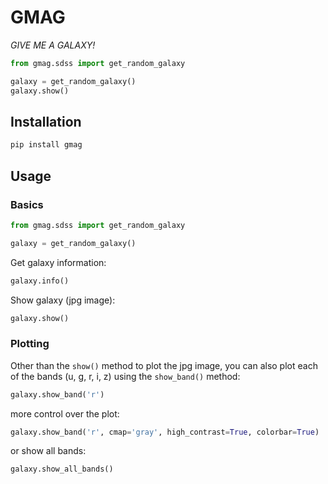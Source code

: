 # GMAG

_GIVE ME A GALAXY!_

```python
from gmag.sdss import get_random_galaxy

galaxy = get_random_galaxy()
galaxy.show()
```

## Installation

```bash
pip install gmag
```

## Usage

### Basics

```python
from gmag.sdss import get_random_galaxy

galaxy = get_random_galaxy()
```

Get galaxy information:

```python
galaxy.info()
```

Show galaxy (jpg image):

```python
galaxy.show()
```

### Plotting

Other than the `show()` method to plot the jpg image, 
you can also plot each of the bands (u, g, r, i, z) using the `show_band()` method:

```python
galaxy.show_band('r')
```

more control over the plot:

```python
galaxy.show_band('r', cmap='gray', high_contrast=True, colorbar=True)
```

or show all bands:

```python
galaxy.show_all_bands()
```